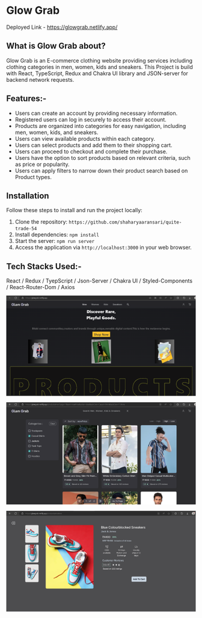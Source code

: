 # Glow Grab

Deployed Link - https://glowgrab.netlify.app/

## What is Glow Grab about?

Glow Grab is an E-commerce clothing website providing services including clothing categories in men, women, kids and sneakers.
This Project is build with React, TypeScript, Redux and Chakra UI library and JSON-server for backend network requests.

## Features:-

- Users can create an account by providing necessary information.
- Registered users can log in securely to access their account.
- Products are organized into categories for easy navigation, including men, women, kids, and sneakers.
- Users can view available products within each category.
- Users can select products and add them to their shopping cart.
- Users can proceed to checkout and complete their purchase.
- Users have the option to sort products based on relevant criteria, such as price or popularity.
- Users can apply filters to narrow down their product search based on Product types.

## Installation

Follow these steps to install and run the project locally:

1. Clone the repository: `https://github.com/shaharyaaransari/quite-trade-54`
2. Install dependencies: `npm install`
3. Start the server: `npm run server`
4. Access the application via `http://localhost:3000` in your web browser.

## Tech Stacks Used:-

React / Redux / TyepScript / Json-Server / Chakra UI / Styled-Components / React-Router-Dom / Axios

![Landing Page](./src/images/WebsiteImages/LandingPage.png)

![Product Page](./src/images/WebsiteImages/ProductPage.png)

![Single Product](./src/images/WebsiteImages/SingleProductPage.png)
